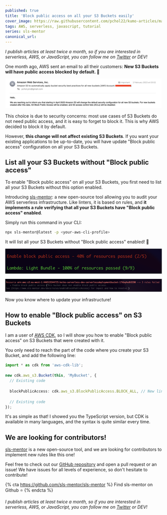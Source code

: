 ```yaml
---
published: true
title: 'Block public access on all your S3 Buckets easily'
cover_image: https://raw.githubusercontent.com/pchol22/kumo-articles/master/blog-posts/sls-mentor/block-public-access/assets/cover.png
tags: AWS, serverless, javascript, tutorial
series: sls-mentor
canonical_url:
---
```


_I publish articles at least twice a month, so if you are interested in serverless, AWS, or JavaScript, you can follow me on [Twitter][twitter] or DEV!_

One month ago, AWS sent an email to all their customers: **New S3 Buckets will have public access blocked by default. 🤯**

![AWS email](./assets/email.png 'AWS email')

This choice is due to security concerns: most use cases of S3 Buckets do not need public access, and it is easy to forget to block it. This is why AWS decided to block it by default.

However, **this change will not affect existing S3 Buckets**. If you want your existing applications to be up-to-date, you will have update "Block public access" configuration on all your S3 Buckets.

## List all your S3 Buckets without "Block public access"

To enable "Block public access" on all your S3 Buckets, you first need to list all your S3 Buckets without this option enabled.

Introducing [sls-mentor][sls-mentor]: a new open-source tool allowing you to audit your AWS serverless infrastructure. Like linters, it is based on rules, and **it implements a rule verifying that all your S3 Buckets have "Block public access" enabled**.

Simply run this command in your CLI:

```bash
npx sls-mentor@latest -p <your-aws-cli-profile>
```

It will list all your S3 Buckets without "Block public access" enabled! 🚀

![sls-mentor output 2](./assets/sls-mentor-rules.png 'sls-mentor output-2')

![sls-mentor output](./assets/sls-mentor-resources.png 'sls-mentor output')

Now you know where to update your infrastructure!

## How to enable "Block public access" on S3 Buckets

I am a user of [AWS CDK][aws-cdk], so I will show you how to enable "Block public access" on S3 Buckets that were created with it.

You only need to reach the part of the code where you create your S3 Bucket, and add the following line:

```typescript
import * as cdk from 'aws-cdk-lib';

new cdk.aws_s3.Bucket(this, 'MyBucket', {
  // Existing code

  blockPublicAccess: cdk.aws_s3.BlockPublicAccess.BLOCK_ALL, // New line !

  // Existing code
});
```

It's as simple as that! I showed you the TypeScript version, but CDK is available in many languages, and the syntax is quite similar every time.

## We are looking for contributors!

[sls-mentor][sls-mentor] is a new open-source tool, and we are looking for contributors to implement new rules like this one!

Feel free to check out our [GitHub repository][sls-mentor-github] and open a pull request or an issue! We have issues for all levels of experience, so don't hesitate to contribute!

{% cta https://github.com/sls-mentor/sls-mentor %} Find sls-mentor on Github ⭐️ {% endcta %}

_I publish articles at least twice a month, so if you are interested in serverless, AWS, or JavaScript, you can follow me on [Twitter][twitter] or DEV!_

[sls-mentor]: https://www.sls-mentor.dev
[sls-mentor-github]: https://github.com/sls-mentor/sls-mentor
[aws-cdk]: https://aws.amazon.com/cdk/
[twitter]: https://twitter.com/PierreChollet22
